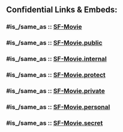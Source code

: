 



## Confidential Links & Embeds: 

### #is_/same_as :: [SF-Movie](/_Standards/Society/Communication/Media/Movie/Movie-Genre/SF-Movie.md) 

### #is_/same_as :: [SF-Movie.public](/_public/Society/Communication/Media/Movie/Movie-Genre/SF-Movie.public.md) 

### #is_/same_as :: [SF-Movie.internal](/_internal/Society/Communication/Media/Movie/Movie-Genre/SF-Movie.internal.md) 

### #is_/same_as :: [SF-Movie.protect](/_protect/Society/Communication/Media/Movie/Movie-Genre/SF-Movie.protect.md) 

### #is_/same_as :: [SF-Movie.private](/_private/Society/Communication/Media/Movie/Movie-Genre/SF-Movie.private.md) 

### #is_/same_as :: [SF-Movie.personal](/_personal/Society/Communication/Media/Movie/Movie-Genre/SF-Movie.personal.md) 

### #is_/same_as :: [SF-Movie.secret](/_secret/Society/Communication/Media/Movie/Movie-Genre/SF-Movie.secret.md)


